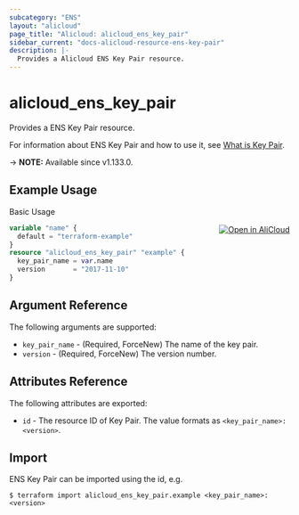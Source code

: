 ```yaml
---
subcategory: "ENS"
layout: "alicloud"
page_title: "Alicloud: alicloud_ens_key_pair"
sidebar_current: "docs-alicloud-resource-ens-key-pair"
description: |-
  Provides a Alicloud ENS Key Pair resource.
---
```


# alicloud_ens_key_pair

Provides a ENS Key Pair resource.

For information about ENS Key Pair and how to use it, see [What is Key Pair](https://www.alibabacloud.com/help/en/ens/latest/createkeypair).

-> **NOTE:** Available since v1.133.0.

## Example Usage
<div class="oics-button" style="float: right;margin: 0 0 -40px 0;">
  <a href="https://api.aliyun.com/api-tools/terraform?resource=alicloud_ens_key_pair&exampleId=721e1f84-8780-f21e-b030-1ce8176a4c3aa3787e54&activeTab=example&spm=docs.r.ens_key_pair.0.721e1f8487" target="_blank">
    <img alt="Open in AliCloud" src="https://img.alicdn.com/imgextra/i1/O1CN01hjjqXv1uYUlY56FyX_!!6000000006049-55-tps-254-36.svg" style="max-height: 44px; margin: 32px auto; max-width: 100%;">
  </a>
</div>

Basic Usage

```terraform
variable "name" {
  default = "terraform-example"
}
resource "alicloud_ens_key_pair" "example" {
  key_pair_name = var.name
  version       = "2017-11-10"
}
```

## Argument Reference

The following arguments are supported:

* `key_pair_name` - (Required, ForceNew) The name of the key pair.
* `version` - (Required, ForceNew) The version number.

## Attributes Reference

The following attributes are exported:

* `id` - The resource ID of Key Pair. The value formats as `<key_pair_name>:<version>`.

## Import

ENS Key Pair can be imported using the id, e.g.

```shell
$ terraform import alicloud_ens_key_pair.example <key_pair_name>:<version>
```
